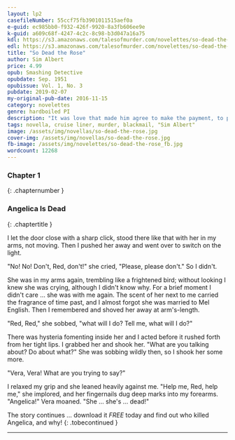 ```yaml
---
layout: lp2
casefileNumber: 55ccf75fb3901011515aef0a
e-guid: ec985bb0-f932-426f-9920-8a3fb606ee9e
k-guid: a609c68f-4247-4c2c-8c98-b3d047a16a75
kdl: https://s3.amazonaws.com/talesofmurder.com/novelettes/so-dead-the-rose.mobi
edl: https://s3.amazonaws.com/talesofmurder.com/novelettes/so-dead-the-rose.epub  
title: "So Dead the Rose"
author: Sim Albert
price: 4.99
opub: Smashing Detective
opubdate: Sep. 1951
opubissue: Vol. 1, No. 3
pubdate: 2019-02-07
my-original-pub-date: 2016-11-15
category: novelettes 
genre: hardboiled PI
description: "It was love that made him agree to make the payment, to protect her from her husband's infedelity. But will his love for her force him to take the rap for murder?"
tags: novella, cruise liner, murder, blackmail, "Sim Albert"
image: /assets/img/novellas/so-dead-the-rose.jpg
cover-img: /assets/img/novellas/so-dead-the-rose.jpg
fb-image: /assets/img/novelettes/so-dead-the-rose_fb.jpg
wordcount: 12268
---
```


### Chapter 1
{: .chapternumber }

### Angelica Is Dead
{: .chaptertitle }

I let the door close with a sharp click, stood there like that with her in my arms, not moving. Then I pushed her away and went over to switch on the light.

"No! No! Don't, Red, don't!" she cried, "Please, please don't." So I didn't.

She was in my arms again, trembling like a frightened bird; without looking I knew she was crying, although I didn't know why. For a brief moment I didn't care … she was with me again. The scent of her next to me carried the fragrance of time past, and I almost forgot she was married to Mel English. Then I remembered and shoved her away at arm's-length.

"Red, Red," she sobbed, "what will I do? Tell me, what will I do?"

There was hysteria fomenting inside her and I acted before it rushed forth from her tight lips. I grabbed her and shook her. "What are you talking about? Do about what?"
She was sobbing wildly then, so I shook her some more. 

"Vera, Vera! What are you trying to say?"

I relaxed my grip and she leaned heavily against me. "Help me, Red, help me," she implored, and her fingernails dug deep marks into my forearms. "Angelica!" Vera moaned. "She … she's … dead!"

The story continues &hellip; download it <em>FREE</em> today and find out who killed Angelica, and why!
{: .tobecontinued }

<hr>
